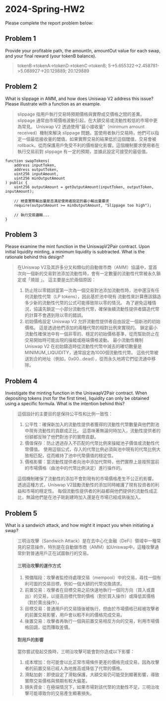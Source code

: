 # 2024-Spring-HW2

Please complete the report problem below:

## Problem 1
Provide your profitable path, the amountIn, amountOut value for each swap, and your final reward (your tokenB balance).

> tokenB->tokenA->tokenD->tokenC->tokenB;
> 5->5.655322->2.458781->5.088927->20.129889;
> 20.129889

## Problem 2
What is slippage in AMM, and how does Uniswap V2 address this issue? Please illustrate with a function as an example.

> slippage 指用戶執行交易時預期價格與實際成交價格之間的差異。slippage 通常由市場價格波動引起，在大額交易或流動性較低的市場中更為常見。
> Uniswap V2 透過使用"最小接收量"（minimum amount received）機制來解決 slippage 問題。當使用者執行交易時，他們可以指定一個最低接收量的閾值。如果實際交易的結果低於這個閾值，交易會被 rollback，從而保護用戶免受不利的價格變化影響。這個機制要求使用者在執行交易前對 slippage 有一定的預期，並據此設定可接受的最低值。

```solidity
function swapTokens(
    address inputToken,
    address outputToken,
    uint256 inputAmount,
    uint256 minOutputAmount
) public {
    uint256 outputAmount = getOutputAmount(inputToken, outputToken, inputAmount);
    
    // 檢查實際輸出量是否滿足使用者設定的最小輸出量要求
    require(outputAmount >= minOutputAmount, "Slippage too high");

    // 執行交易邏輯...
}
```

## Problem 3
Please examine the mint function in the UniswapV2Pair contract. Upon initial liquidity minting, a minimum liquidity is subtracted. What is the rationale behind this design?

> 在Uniswap V2及其許多分叉和類似的自動做市商（AMM）協議中，當首次向一個新的交易對池添加流動性時，會有一定數量的流動性代幣被永久鎖定或「燒毀 」。 這主要是出於兩個原因：
>
> 1. 防止除以零錯誤當第一次為一個交易對池添加流動性時，池中還沒有任何流動性代幣（LP tokens），因此基於池中現有 流動性來計算應該鑄造多少新的流動性代幣的公式可能導致除以零的情況。 為了避免這種情況，協議先鎖定一小部分流動性代幣，確保後續流動性提供者鑄造代幣的計算不會遇到除以零的錯誤。
> 2. 初始價格設定 Uniswap V2 允許流動性提供者自由設定一個新池的初始價格。 這是透過他們添加的兩種代幣的相對比例來實現的。 鎖定最小流動性確保池中有一個非零的、穩定的初始價格基準，從而幫助防止在交易開始時可能出現的操縱或極端價格波動。 最小流動性機制 Uniswap V2 在初始鑄造時從流動性代幣中減去的確切數量是 MINIMUM_LIQUIDITY，通常設定為1000個流動性代幣。 這些代幣被送到合約地址（例如，0x00...dead），從而永久地將它們從流通中移除。

## Problem 4
Investigate the minting function in the UniswapV2Pair contract. When depositing tokens (not for the first time), liquidity can only be obtained using a specific formula. What is the intention behind this?

> 這個設計的主要目的是保持公平性和比例一致性：
>
> 1. 公平性：確保新加入的流動性提供者獲得的流動性代幣數量與他們對池中現有流動性的貢獻成正比。 這意味著無論何時加入，流動性提供者的份額都反映了他們對池子的實際貢獻。
> 2. 價值保存：防止透過存入不匹配的代幣比例來操縱池子價值或流動性代幣價值。 使用這個公式，存入的代幣比例必須與池中現有的代幣比例大致相匹配，從而維持了池中代幣價值的穩定性。
> 3. 價格影響：當流動性提供者向池中添加代幣時，他們實際上是按照當前的市場價格（由池中的代幣比例決定）進行操作的。
>
> 這個機制確保了流動性的添加不會對現有的市場價格產生不公正的影響。 透過這種方式，Uniswap V2鼓勵流動性的添加同時維護了現有投資者的利益和市場的穩定性。 每個流動性提供者的利益都與他們提供的流動性成正比，無論他們是在池子剛創建時加入還是在市場已經成熟後加入。

## Problem 5
What is a sandwich attack, and how might it impact you when initiating a swap?

> 三明治攻擊（Sandwich Attack）是在去中心化金融（DeFi）領域中一種常見的惡意操作，特別是在自動做市商（AMM）如Uniswap中。這種攻擊通常針對普通用戶正在試圖執行的交易。
>
> #### 三明治攻擊的運作方式
>
> 1. 預備階段：攻擊者監控待處理交易（mempool）中的交易，尋找一個有利可圖的交易目標，例如一個大額的代幣兌換請求。
> 2. 前置交易：攻擊者在目標交易之前快速地執行一個同方向（買入或賣出）的交易，以提高目標代幣的價格（對於買入操作）或降低其價格（對於賣出操作）。
> 3. 目標交易：普通用戶的交易隨後被執行，但由於市場價格已經被攻擊者的前置交易影響，用戶會以較不利的價格完成交易。
> 4. 後置交易：攻擊者再執行一個與前置交易相反方向的交易，利用市場價格回調，從而賺取差價。
>
> #### 對用戶的影響
>
> 當你嘗試發起交換時，三明治攻擊可能會對你造成以下影響：
>
> 1. 成本增加：你可能會以比正常市場條件更差的價格完成交易，因為攻擊者的前置交易已經人為地推高或降低了代幣的價格。
> 2. 滑點加劇：即使設定了滑點保護，大額交易仍可能受到顯著影響，導致實際交易價格與預期有較大偏差。
> 3. 損失資金：在極端情況下，如果市場對該代幣的流動性不足，三明治攻擊可能導致你的交易產生顯著損失。

